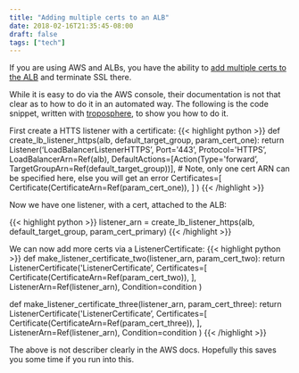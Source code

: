 ```yaml
---
title: "Adding multiple certs to an ALB"
date: 2018-02-16T21:35:45-08:00
draft: false
tags: ["tech"]
---
```


If you are using AWS and ALBs, you have the ability to [add multiple certs to the ALB](https://redirect.viglink.com/?u=https%3A%2F%2Faws.amazon.com%2Fblogs%2Faws%2Fnew-application-load-balancer-sni%2F&ref=https%3A%2F%2Ft.umblr.com&key=440c1d93533c952bd78a45f41d1cdb78&subId=t%3AGEwx1T_6jQbUrEStrh5JQg&loc=https%3A%2F%2Fjimmyislive.tumblr.com%2Fpost%2F170967009405%2Fadding-multiple-certs-to-an-alb) and terminate SSL there.

While it is easy to do via the AWS console, their documentation is not that clear as to how to do it in an automated way. The following is the code snippet, written with [troposphere](https://github.com/cloudtools/troposphere), to show you how to do it.

First create a HTTS listener with a certificate:
{{< highlight python >}}
def create_lb_listener_https(alb, default_target_group, param_cert_one):
   return Listener(‘LoadBalancerListenerHTTPS’,
                   Port='443’,
                   Protocol='HTTPS’,
                   LoadBalancerArn=Ref(alb),
                   DefaultActions=[Action(Type='forward’,
                                   TargetGroupArn=Ref(default_target_group))],
                   # Note, only one cert ARN can be specified here, else you will get an error
                   Certificates=[
                       Certificate(CertificateArn=Ref(param_cert_one)),
                   ]
                )
{{< /highlight >}}

Now we have one listener, with a cert, attached to the ALB:

{{< highlight python >}}
listener_arn = create_lb_listener_https(alb, default_target_group, param_cert_primary)
{{< /highlight >}}

We can now add more certs via a ListenerCertificate: 
{{< highlight python >}}
def make_listener_certificate_two(listener_arn, param_cert_two):
   return ListenerCertificate('ListenerCertificate’,
                              Certificates=[
                                   Certificate(CertificateArn=Ref(param_cert_two)),
                              ],
                              ListenerArn=Ref(listener_arn),
                              Condition=condition
                              )

def make_listener_certificate_three(listener_arn, param_cert_three):
  return ListenerCertificate('ListenerCertificate’,
                             Certificates=[
                                  Certificate(CertificateArn=Ref(param_cert_three)),
                             ],
                             ListenerArn=Ref(listener_arn),
                             Condition=condition
                             )
{{< /highlight >}}

The above is not describer clearly in the AWS docs. Hopefully this saves you some time if you run into this.
